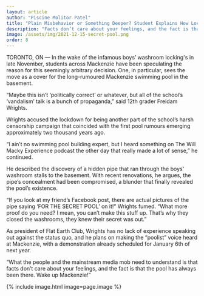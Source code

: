 ```yaml
---
layout: article
author: "Piscine Molitor Patel"
title: "Plain Misbehavior or Something Deeper? Student Explains How Locked Washrooms Prove the Mackenzie Swimming Pool Exists"
description: "Facts don’t care about your feelings, and the fact is that the pool has always been there."
image: /assets/img/2021-12-15-secret-pool.png
order: 8
---
```


TORONTO, ON — In the wake of the infamous boys’ washroom locking's in late November, students across Mackenzie have been speculating the reason for this seemingly arbitrary decision. One, in particular, sees the move as a cover for the long-rumoured Mackenzie swimming pool in the basement.

“Maybe this isn’t ‘politically correct’ or whatever, but all of the school’s ‘vandalism’ talk is a bunch of propaganda,” said 12th grader Freidam Wrights.

Wrights accused the lockdown for being another part of the school’s harsh censorship campaign that coincided with the first pool rumours emerging approximately two thousand years ago.

“I ain’t no swimming pool building expert, but I heard something on The Will Macky Experience podcast the other day that really made a lot of sense,” he continued.

He described the discovery of a hidden pipe that ran through the boys' washroom stalls to the basement. With recent renovations, he argues, the pipe’s concealment had been compromised, a blunder that finally revealed the pool’s existence.

“If you look at my friend’s Facebook post, there are actual pictures of the pipe saying ‘FOR THE SECRET POOL’ on it!” Wrights fumed. “What more proof do you need? I mean, you can’t make this stuff up. That’s why they closed the washrooms, they knew their secret was out.”

As president of Flat Earth Club, Wrights has no lack of experience speaking out against the status quo, and he plans on making the “poolist” voice heard at Mackenzie, with a demonstration already scheduled for January 6th of next year.

“What the people and the mainstream media mob need to understand is that facts don’t care about your feelings, and the fact is that the pool has always been there. Wake up Mackenzie!”

{% include image.html image=page.image %}
